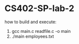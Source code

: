 # CS402-SP-lab-2

how to build and execute:

1) gcc main.c readfile.c -o main
2) ./main employees.txt
